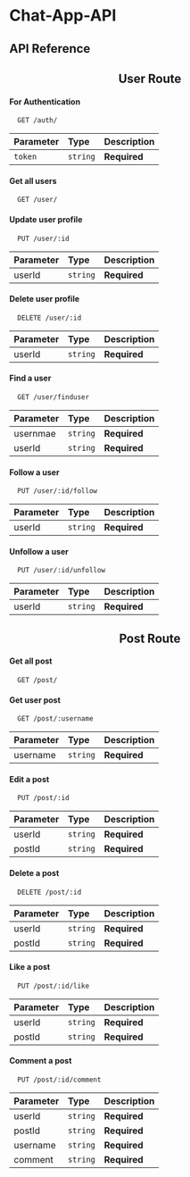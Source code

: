 # Chat-App-API

## API Reference

<h2 align="center">
User Route
</h2>

#### For Authentication

```https
  GET /auth/
```

| Parameter | Type     | Description                |
| :-------- | :------- | :------------------------- |
| `token` | `string` | **Required** |

#### Get all users

```https
  GET /user/
```

#### Update user profile

```https
  PUT /user/:id
```

| Parameter | Type     | Description                |
| :-------- | :------- | :------------------------- |
| userId | `string` | **Required** |

#### Delete user profile

```https
  DELETE /user/:id
```

| Parameter | Type     | Description                |
| :-------- | :------- | :------------------------- |
| userId | `string` | **Required** |

#### Find a user

```https
  GET /user/finduser
```

| Parameter | Type     | Description                |
| :-------- | :------- | :------------------------- |
| usernmae | `string` | **Required** |
| userId | `string` | **Required** |

#### Follow a user

```https
  PUT /user/:id/follow
```

| Parameter | Type     | Description                |
| :-------- | :------- | :------------------------- |
| userId | `string` | **Required** |

#### Unfollow a user

```https
  PUT /user/:id/unfollow
```

| Parameter | Type     | Description                |
| :-------- | :------- | :------------------------- |
| userId | `string` | **Required** |

<h2 align="center">
Post Route
</h2>

#### Get all post

```https
  GET /post/
```
#### Get user post

```https
  GET /post/:username
```

| Parameter | Type     | Description                |
| :-------- | :------- | :------------------------- |
| username | `string` | **Required** |

#### Edit a post

```https
  PUT /post/:id
```

| Parameter | Type     | Description                |
| :-------- | :------- | :------------------------- |
| userId | `string` | **Required** |
| postId | `string` | **Required** |

#### Delete a post

```https
  DELETE /post/:id
```

| Parameter | Type     | Description                |
| :-------- | :------- | :------------------------- |
| userId | `string` | **Required** |
| postId | `string` | **Required** |

#### Like a post

```https
  PUT /post/:id/like
```

| Parameter | Type     | Description                |
| :-------- | :------- | :------------------------- |
| userId | `string` | **Required** |
| postId | `string` | **Required** |

#### Comment a post

```https
  PUT /post/:id/comment
```

| Parameter | Type     | Description                |
| :-------- | :------- | :------------------------- |
| userId | `string` | **Required** |
| postId | `string` | **Required** |
| username | `string` | **Required** |
| comment | `string` | **Required** |


